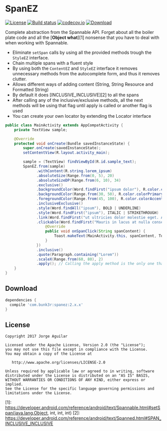 SpanEZ
============

[![License](https://img.shields.io/badge/License-Apache%202.0-blue.svg)](https://github.com/yombunker/SpanEZ/blob/master/LICENSE)
[![Build status](https://travis-ci.org/yombunker/SpanEZ.svg?branch=master)](https://travis-ci.org/yombunker/SpanEZ)
[![codecov.io](https://codecov.io/github/yombunker/spanez/branch/master/graph/badge.svg)](https://codecov.io/gh/yombunker/SpanEZ)
[ ![Download](https://api.bintray.com/packages/yombunker/maven/spanez/images/download.svg) ](https://bintray.com/yombunker/maven/spanez/_latestVersion)

Complete abstraction from the Spannable API. Forget about all the boiler plate code and all the
[**Object what**][1] nonsense that you have to deal with when working with Spannable.

 * Eliminate `setSpan` calls by using all the provided methods trough the `StyleEZ` interface.
 * Chain multiple spans with a fluent style
 * By using both the `ContentEZ` and `StyleEZ` interface it removes unnecessary methods from the autocomplete form, and thus it removes clutter.
 * Allows different ways of adding content (String, String Resource and Formatted String)
 * By default it does [INCLUSIVE_INCLUSIVE][2] to all the spans
 * After calling any of the inclusive/exclusive methods, all the next methods will be using that flag until apply is called or another flag is used
 * You can create your own locator by extending the Locator interface

```java
public class MainActivity extends AppCompatActivity {
    private TextView sample;

    @Override
    protected void onCreate(Bundle savedInstanceState) {
        super.onCreate(savedInstanceState);
        setContentView(R.layout.activity_main);

        sample = (TextView) findViewById(R.id.sample_text);
        SpanEZ.from(sample)
              .withContent(R.string.lorem_ipsum)
              .absoluteSize(Range.from(0, 5), 20)
              .absoluteSizeDP(Range.from(6, 10), 34)
              .exclusive()
              .backgroundColor(Word.findFirst("ipsum dolor"), R.color.colorPrimary)
              .backgroundColor(Range.from(30, 50), R.color.colorPrimaryDark)
              .foregroundColor(Range.from(45, 100), R.color.colorAccent)
              .inclusiveExclusive()
              .style(Word.findAll("ipsum"), BOLD | UNDERLINE)
              .style(Word.findFirst("ipsum"), ITALIC | STRIKETHROUGH)
              .link(Word.findFirst("ut ultricies dolor molestie eget. Aliquam scelerisque, elit sit amet faucibus tincidunt"), "http://www.google.com")
              .clickable(Word.findFirst("Mauris in lacus at nulla consectetur dapibus. Sed accumsan sapien nec nisi mattis pulvinar."), new OnSpanClickListener() {
                  @Override
                  public void onSpanClick(String spanContent) {
                      Toast.makeText(MainActivity.this, spanContent, Toast.LENGTH_SHORT).show();
                  }
              })
              .inclusive()
              .quote(Paragraph.containing("Lorem"))
              .scaleX(Range.from(60, 80), 2)
              .apply(); // Calling the apply method is the only one that MUST be done in UIThread
    }
}
```

Download
--------

```groovy
dependencies {
  compile 'com.bunk3r:spanez:2.x.x'
}
```

License
-------

    Copyright 2017 Jorge Aguilar

    Licensed under the Apache License, Version 2.0 (the "License");
    you may not use this file except in compliance with the License.
    You may obtain a copy of the License at

       http://www.apache.org/licenses/LICENSE-2.0

    Unless required by applicable law or agreed to in writing, software
    distributed under the License is distributed on an "AS IS" BASIS,
    WITHOUT WARRANTIES OR CONDITIONS OF ANY KIND, either express or implied.
    See the License for the specific language governing permissions and
    limitations under the License.

[1]: https://developer.android.com/reference/android/text/Spannable.html#setSpan(java.lang.Object, int, int, int)
[2]: https://developer.android.com/reference/android/text/Spanned.html#SPAN_INCLUSIVE_INCLUSIVE